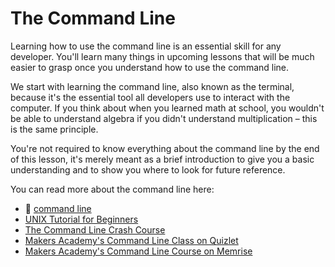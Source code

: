 # The Command Line

Learning how to use the command line is an essential skill for any developer. You'll learn many things in upcoming lessons that will be much easier to grasp once you understand how to use the command line.

We start with learning the command line, also known as the terminal, because it's the essential tool all developers use to interact with the computer. If you think about when you learned math at school, you wouldn't be able to understand algebra if you didn't understand multiplication – this is the same principle.

You're not required to know everything about the command line by the end of this lesson, it's merely meant as a brief introduction to give you a basic understanding and to show you where to look for future reference.

You can read more about the command line here:

- :pill:&nbsp;[command line](https://github.com/makersacademy/pre_course/blob/master/pills/command_line.md)
- [UNIX Tutorial for Beginners](http://www.ee.surrey.ac.uk/Teaching/Unix/)
- [The Command Line Crash Course](http://cli.learncodethehardway.org/book/)
- [Makers Academy's Command Line Class on Quizlet](http://quizlet.com/join/CdxPSbF3Z)
- [Makers Academy's Command Line Course on Memrise](http://www.memrise.com/course/372930/command-line-basics-by-makers-academy/)

